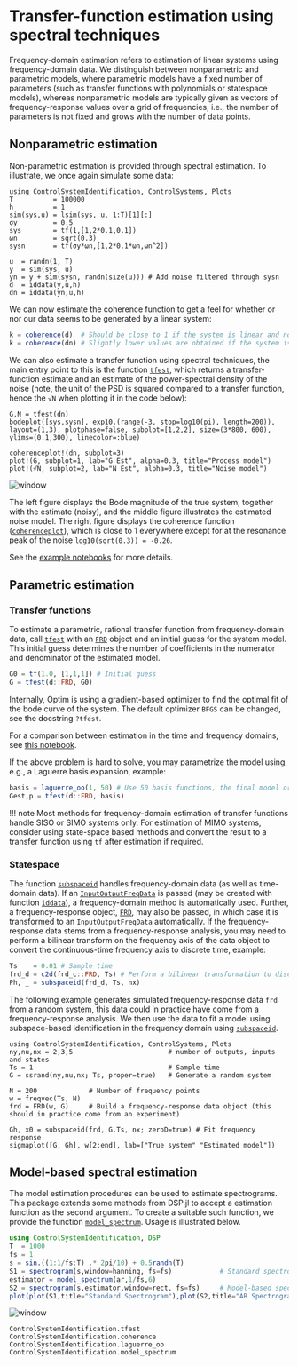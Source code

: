 # Transfer-function estimation using spectral techniques

Frequency-domain estimation refers to estimation of linear systems using frequency-domain data. We distinguish between nonparametric and parametric models, where parametric models have a fixed number of parameters (such as transfer functions with polynomials or statespace models), whereas nonparametric models are typically given as vectors of frequency-response values over a grid of frequencies, i.e., the number of parameters is not fixed and grows with the number of data points.

## Nonparametric estimation
Non-parametric estimation is provided through spectral estimation. To illustrate, we once again simulate some data:
```@example npfreq
using ControlSystemIdentification, ControlSystems, Plots
T          = 100000
h          = 1
sim(sys,u) = lsim(sys, u, 1:T)[1][:]
σy         = 0.5
sys        = tf(1,[1,2*0.1,0.1])
ωn         = sqrt(0.3)
sysn       = tf(σy*ωn,[1,2*0.1*ωn,ωn^2])

u  = randn(1, T)
y  = sim(sys, u)
yn = y + sim(sysn, randn(size(u))) # Add noise filtered through sysn
d  = iddata(y,u,h)
dn = iddata(yn,u,h)
```
We can now estimate the coherence function to get a feel for whether or nor our data seems to be generated by a linear system:
```julia
k = coherence(d)  # Should be close to 1 if the system is linear and noise free
k = coherence(dn) # Slightly lower values are obtained if the system is subject to measurement noise
```
We can also estimate a transfer function using spectral techniques, the main entry point to this is the function [`tfest`](@ref), which returns a transfer-function estimate and an estimate of the power-spectral density of the noise (note, the unit of the PSD is squared compared to a transfer function, hence the `√N` when plotting it in the code below):
```@example npfreq
G,N = tfest(dn)
bodeplot([sys,sysn], exp10.(range(-3, stop=log10(pi), length=200)), layout=(1,3), plotphase=false, subplot=[1,2,2], size=(3*800, 600), ylims=(0.1,300), linecolor=:blue)

coherenceplot!(dn, subplot=3)
plot!(G, subplot=1, lab="G Est", alpha=0.3, title="Process model")
plot!(√N, subplot=2, lab="N Est", alpha=0.3, title="Noise model")
```
![window](https://github.com/baggepinnen/ControlSystemIdentification.jl/blob/master/figs/bodecoher.png?raw=true)

The left figure displays the Bode magnitude of the true system, together with the estimate (noisy), and the middle figure illustrates the estimated noise model. The right figure displays the coherence function ([`coherenceplot`](@ref)), which is close to 1 everywhere except for at the resonance peak of the noise `log10(sqrt(0.3)) = -0.26`.

See the [example notebooks](
https://github.com/JuliaControl/ControlExamples.jl?files=1) for more details.

## Parametric estimation
### Transfer functions
To estimate a parametric, rational transfer function from frequency-domain data, call [`tfest`](@ref) with an [`FRD`](@ref) object and an initial guess for the system model. This initial guess determines the number of coefficients in the numerator and denominator of the estimated model.
```julia
G0 = tf(1.0, [1,1,1]) # Initial guess
G = tfest(d::FRD, G0)
```
Internally, Optim is using a gradient-based optimizer to find the optimal fit of the bode curve of the system. The default optimizer `BFGS` can be changed, see the docstring `?tfest`.

For a comparison between estimation in the time and frequency domains, see [this notebook](https://nbviewer.jupyter.org/github/JuliaControl/ControlExamples.jl/blob/master/identification_time_vs_freq.ipynb).

If the above problem is hard to solve, you may parametrize the model using, e.g., a Laguerre basis expansion, example:
```julia
basis = laguerre_oo(1, 50) # Use 50 basis functions, the final model order may be reduced with baltrunc
Gest,p = tfest(d::FRD, basis)
```

!!! note
    Most methods for frequency-domain estimation of transfer functions handle SISO or SIMO systems only. For estimation of MIMO systems, consider using state-space based methods and convert the result to a transfer function using `tf` after estimation if required. 

### Statespace
The function [`subspaceid`](@ref) handles frequency-domain data (as well as time-domain data). If an [`InputOutputFreqData`](@ref) is passed (may be created with function [`iddata`](@ref)), a frequency-domain method is automatically used. Further, a frequency-response object, [`FRD`](@ref), may also be passed, in which case it is transformed to an `InputOutputFreqData` automatically. If the frequency-response data stems from a frequency-response analysis, you may need to perform a bilinear transform on the frequency axis of the data object to convert the continuous-time frequency axis to discrete time, example:
```julia
Ts    = 0.01 # Sample time
frd_d = c2d(frd_c::FRD, Ts) # Perform a bilinear transformation to discrete-time frequency vector
Ph, _ = subspaceid(frd_d, Ts, nx)
```

The following example generates simulated frequency-response data `frd` from a random system, this data could in practice have come from a frequency-response analysis. We then use the data to fit a model using subspace-based identification in the frequency domain using [`subspaceid`](@ref).
```@example subspacefreq
using ControlSystemIdentification, ControlSystems, Plots
ny,nu,nx = 2,3,5                        # number of outputs, inputs and states
Ts = 1                                  # Sample time
G = ssrand(ny,nu,nx; Ts, proper=true)   # Generate a random system

N = 200             # Number of frequency points
w = freqvec(Ts, N)
frd = FRD(w, G)     # Build a frequency-response data object (this should in practice come from an experiment) 

Gh, x0 = subspaceid(frd, G.Ts, nx; zeroD=true) # Fit frequency response
sigmaplot([G, Gh], w[2:end], lab=["True system" "Estimated model"])
```

## Model-based spectral estimation
The model estimation procedures can be used to estimate spectrograms. This package extends some methods from DSP.jl to accept a estimation function as the second argument. To create a suitable such function, we provide the function [`model_spectrum`](@ref). Usage is illustrated below.
```julia
using ControlSystemIdentification, DSP
T  = 1000
fs = 1
s = sin.((1:1/fs:T) .* 2pi/10) + 0.5randn(T)
S1 = spectrogram(s,window=hanning, fs=fs)            # Standard spectrogram
estimator = model_spectrum(ar,1/fs,6)
S2 = spectrogram(s,estimator,window=rect, fs=fs)     # Model-based spectrogram
plot(plot(S1,title="Standard Spectrogram"),plot(S2,title="AR Spectrogram")) # Requires the package LPVSpectral.jl
```
![window](https://github.com/baggepinnen/ControlSystemIdentification.jl/blob/master/figs/ar_spectrogram.svg?raw=true)



```@docs
ControlSystemIdentification.tfest
ControlSystemIdentification.coherence
ControlSystemIdentification.laguerre_oo
ControlSystemIdentification.model_spectrum
```